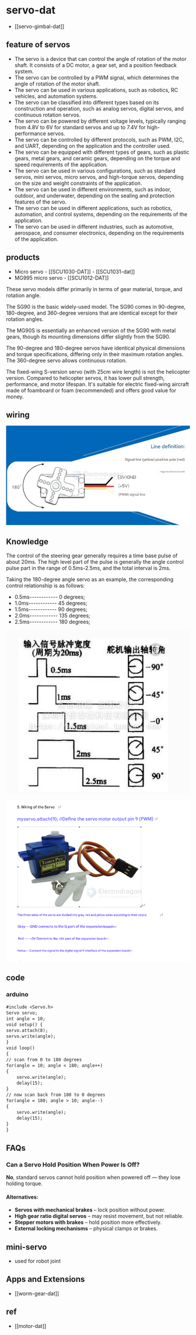 
# servo-dat

- [[servo-gimbal-dat]]


## feature of servos 

- The servo is a device that can control the angle of rotation of the motor shaft. It consists of a DC motor, a gear set, and a position feedback system.
- The servo can be controlled by a PWM signal, which determines the angle of rotation of the motor shaft.
- The servo can be used in various applications, such as robotics, RC vehicles, and automation systems.
- The servo can be classified into different types based on its construction and operation, such as analog servos, digital servos, and continuous rotation servos.
- The servo can be powered by different voltage levels, typically ranging from 4.8V to 6V for standard servos and up to 7.4V for high-performance servos.
- The servo can be controlled by different protocols, such as PWM, I2C, and UART, depending on the application and the controller used.
- The servo can be equipped with different types of gears, such as plastic gears, metal gears, and ceramic gears, depending on the torque and speed requirements of the application.
- The servo can be used in various configurations, such as standard servos, mini servos, micro servos, and high-torque servos, depending on the size and weight constraints of the application.
- The servo can be used in different environments, such as indoor, outdoor, and underwater, depending on the sealing and protection features of the servo.
- The servo can be used in different applications, such as robotics, automation, and control systems, depending on the requirements of the application.
- The servo can be used in different industries, such as automotive, aerospace, and consumer electronics, depending on the requirements of the application.


## products 

- Micro servo - [[SCU1030-DAT]] - [[SCU1031-dat]]
- MG995 micro servo - [[SCU1012-DAT]]


These servo models differ primarily in terms of gear material, torque, and rotation angle. 

The SG90 is the basic widely-used model. The SG90 comes in 90-degree, 180-degree, and 360-degree versions that are identical except for their rotation angles. 

The MG90S is essentially an enhanced version of the SG90 with metal gears, though its mounting dimensions differ slightly from the SG90.

The 90-degree and 180-degree servos have identical physical dimensions and torque specifications, differing only in their maximum rotation angles. The 360-degree servo allows continuous rotation.

The fixed-wing S-version servo (with 25cm wire length) is not the helicopter version. Compared to helicopter servos, it has lower pull strength, performance, and motor lifespan. It's suitable for electric fixed-wing aircraft made of foamboard or foam (recommended) and offers good value for money.


## wiring 

![](2025-04-09-15-37-30.png)


## Knowledge

The control of the steering gear generally requires a time base pulse of about 20ms. The high level part of the pulse is generally the angle control pulse part in the range of 0.5ms-2.5ms, and the total interval is 2ms.

Taking the 180-degree angle servo as an example, the corresponding control relationship is as follows:

- 0.5ms------------  0 degrees;
- 1.0ms------------  45 degrees;
- 1.5ms------------  90 degrees;
- 2.0ms------------  135 degrees;
- 2.5ms------------  180 degrees;


![](47-08-17-21-06-2023.png)

![](2025-06-15-14-21-31.png)

## code 

### arduino 

    #include <Servo.h>
    Servo servo;
    int angle = 10;
    void setup() {
    servo.attach(8);
    servo.write(angle);
    }
    void loop() 
    { 
    // scan from 0 to 180 degrees
    for(angle = 10; angle < 180; angle++)  
    {                                  
        servo.write(angle);               
        delay(15);                   
    } 
    // now scan back from 180 to 0 degrees
    for(angle = 180; angle > 10; angle--)    
    {                                
        servo.write(angle);           
        delay(15);       
    } 
    }


## FAQs 

### Can a Servo Hold Position When Power Is Off?

**No**, standard servos cannot hold position when powered off — they lose holding torque.

#### Alternatives:
- **Servos with mechanical brakes** – lock position without power.
- **High gear ratio digital servos** – may resist movement, but not reliable.
- **Stepper motors with brakes** – hold position more effectively.
- **External locking mechanisms** – physical clamps or brakes.


## mini-servo 

- used for robot joint

## Apps and Extensions 

- [[worm-gear-dat]]


## ref 

- [[motor-dat]]